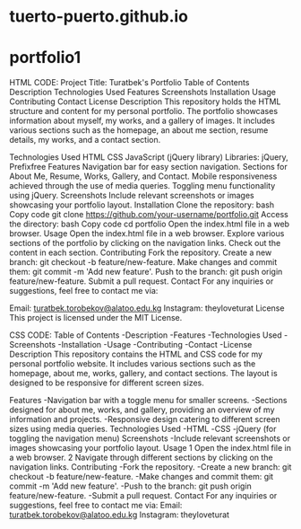# tuerto-puerto.github.io
# portfolio1
HTML CODE:
Project Title: Turatbek's Portfolio
Table of Contents
Description
Technologies Used
Features
Screenshots
Installation
Usage
Contributing
Contact
License
Description
This repository holds the HTML structure and content for my personal portfolio. The portfolio showcases information about myself, my works, and a gallery of images. It includes various sections such as the homepage, an about me section, resume details, my works, and a contact section.

Technologies Used
HTML
CSS
JavaScript (jQuery library)
Libraries: jQuery, Prefixfree
Features
Navigation bar for easy section navigation.
Sections for About Me, Resume, Works, Gallery, and Contact.
Mobile responsiveness achieved through the use of media queries.
Toggling menu functionality using jQuery.
Screenshots
Include relevant screenshots or images showcasing your portfolio layout.
Installation
Clone the repository:
bash
Copy code
git clone https://github.com/your-username/portfolio.git
Access the directory:
bash
Copy code
cd portfolio
Open the index.html file in a web browser.
Usage
Open the index.html file in a web browser.
Explore various sections of the portfolio by clicking on the navigation links.
Check out the content in each section.
Contributing
Fork the repository.
Create a new branch: git checkout -b feature/new-feature.
Make changes and commit them: git commit -m 'Add new feature'.
Push to the branch: git push origin feature/new-feature.
Submit a pull request.
Contact
For any inquiries or suggestions, feel free to contact me via:

Email: turatbek.torobekov@alatoo.edu.kg
Instagram: theyloveturat
License
This project is licensed under the MIT License.

CSS CODE:
Table of Contents
-Description
-Features
-Technologies Used
-Screenshots
-Installation
-Usage
-Contributing
-Contact
-License
Description
This repository contains the HTML and CSS code for my personal portfolio website. It includes various sections such as the homepage, about me, works, gallery, and contact sections. The layout is designed to be responsive for different screen sizes.

Features
-Navigation bar with a toggle menu for smaller screens.
-Sections designed for about me, works, and gallery, providing an overview of my information and projects.
-Responsive design catering to different screen sizes using media queries.
Technologies Used
-HTML
-СSS
-jQuery (for toggling the navigation menu)
Screenshots
-Include relevant screenshots or images showcasing your portfolio layout.
Usage
1 Open the index.html file in a web browser.
2 Navigate through different sections by clicking on the navigation links.
Contributing
-Fork the repository.
-Create a new branch: git checkout -b feature/new-feature.
-Make changes and commit them: git commit -m 'Add new feature'.
-Push to the branch: git push origin feature/new-feature.
-Submit a pull request.
Contact
For any inquiries or suggestions, feel free to contact me via:
Email: turatbek.torobekov@alatoo.edu.kg
Instagram: theyloveturat
